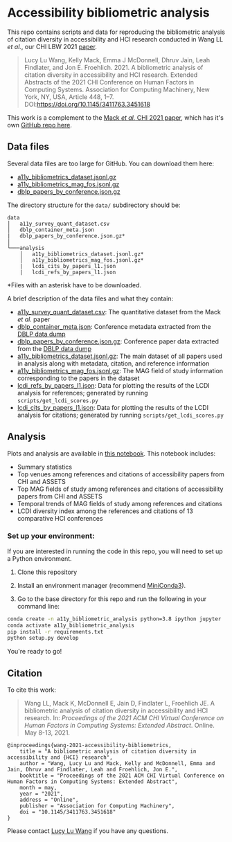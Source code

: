# Accessibility bibliometric analysis
This repo contains scripts and data for reproducing the bibliometric analysis of citation diversity in accessibility and HCI research conducted in Wang LL *et al.*, our CHI LBW 2021 [paper](https://makeabilitylab.cs.washington.edu/media/publications/Wang_ABibliometricAnalysisOfCitationDiversityInAccessibilityAndHciResearch_EXTENDEDABSTRACTSOFCHI2021.pdf). 

> Lucy Lu Wang, Kelly Mack, Emma J McDonnell, Dhruv Jain, Leah Findlater, and Jon E. Froehlich. 2021. A bibliometric analysis of citation diversity in accessibility and HCI research. Extended Abstracts of the 2021 CHI Conference on Human Factors in Computing Systems. Association for Computing Machinery, New York, NY, USA, Article 448, 1–7. DOI:https://doi.org/10.1145/3411763.3451618

This work is a complement to the [Mack *et al.* CHI 2021 paper](https://makeabilitylab.cs.washington.edu/media/publications/Mack_WhatDoWeMeanByAccessibilityResearchALiteratureSurveyOfAccessibilityPapersInChiAndAssetsFrom1994To2019_CHI2021.pdf), which has it's own [GitHub repo here](https://github.com/makeabilitylab/accessibility-literature-survey).

## Data files

Several data files are too large for GitHub. You can download them here:

* [a11y\_bibliometrics\_dataset.jsonl.gz](https://drive.google.com/file/d/1Abp2nTxXHrrVZ48r6dLgNW3qssDMmJof/view?usp=sharing)
* [a11y\_bibliometrics\_mag\_fos.jsonl.gz](https://drive.google.com/file/d/1CYVCbx3xxIBc1faSSsoGsjTwUzeYB-qN/view?usp=sharing)
* [dblp\_papers\_by\_conference.json.gz](https://drive.google.com/file/d/1Fm0D10GcVV6y0eMlTjJfC1MShlkc24n-/view?usp=sharing)

The directory structure for the `data/` subdirectory should be:

```
data
│   a11y_survey_quant_dataset.csv
│   dblp_container_meta.json
|   dblp_papers_by_conference.json.gz*
│
└───analysis
    │   a11y_bibliometrics_dataset.jsonl.gz*
    │   a11y_bibliometrics_mag_fos.jsonl.gz*
    |   lcdi_cits_by_papers_l1.json
    |   lcdi_refs_by_papers_l1.json
```

*Files with an asterisk have to be downloaded.

A brief description of the data files and what they contain:

* [a11y\_survey\_quant\_dataset.csv](https://github.com/makeabilitylab/accessibility-bibliometric-analysis/blob/main/data/a11y_survey_quant_dataset.csv): The quantitative dataset from the Mack *et al.* paper
* [dblp\_container\_meta.json](https://github.com/makeabilitylab/accessibility-bibliometric-analysis/blob/main/data/dblp_container_meta.json): Conference metadata extracted from the [DBLP data dump](https://dblp.org/faq/1474679.html)
* [dblp\_papers\_by\_conference.json.gz](https://drive.google.com/file/d/1Fm0D10GcVV6y0eMlTjJfC1MShlkc24n-/view?usp=sharing): Conference paper data extracted from the [DBLP data dump](https://dblp.org/faq/1474679.html)
* [a11y\_bibliometrics\_dataset.jsonl.gz](https://drive.google.com/file/d/1Abp2nTxXHrrVZ48r6dLgNW3qssDMmJof/view?usp=sharing): The main dataset of all papers used in analysis along with metadata, citation, and reference information
* [a11y\_bibliometrics\_mag\_fos.jsonl.gz](https://drive.google.com/file/d/1CYVCbx3xxIBc1faSSsoGsjTwUzeYB-qN/view?usp=sharing): The MAG field of study information corresponding to the papers in the dataset
* [lcdi\_refs\_by\_papers\_l1.json](https://github.com/makeabilitylab/accessibility-bibliometric-analysis/blob/main/data/analysis/lcdi_refs_by_papers_l1.json): Data for plotting the results of the LCDI analysis for references; generated by running `scripts/get_lcdi_scores.py`
* [lcdi\_cits\_by\_papers\_l1.json](https://github.com/makeabilitylab/accessibility-bibliometric-analysis/blob/main/data/analysis/lcdi_cits_by_papers_l1.json): Data for plotting the results of the LCDI analysis for citations; generated by running `scripts/get_lcdi_scores.py`

## Analysis

Plots and analysis are available in [this notebook](https://github.com/makeabilitylab/accessibility-bibliometric-analysis/blob/main/notebooks/accessibility_bibliometrics_analysis.ipynb). This notebook includes:

* Summary statistics
* Top venues among references and citations of accessibility papers from CHI and ASSETS
* Top MAG fields of study among references and citations of accessibility papers from CHI and ASSETS
* Temporal trends of MAG fields of study among references and citations
* LCDI diversity index among the references and citations of 13 comparative HCI conferences

### Set up your environment:

If you are interested in running the code in this repo, you will need to set up a Python environment. 

1. Clone this repository

2. Install an environment manager (recommend [MiniConda3](https://docs.conda.io/en/latest/miniconda.html)). 

3. Go to the base directory for this repo and run the following in your command line:

```bash
conda create -n a11y_bibliometric_analysis python=3.8 ipython jupyter
conda activate a11y_bibliometric_analysis
pip install -r requirements.txt
python setup.py develop
```

You're ready to go!

## Citation

To cite this work:

>Wang LL, Mack K, McDonnell E, Jain D, Findlater L, Froehlich JE. A bibliometric analysis of citation diversity in accessibility and HCI research. In: *Proceedings of the 2021 ACM CHI Virtual Conference on Human Factors in Computing Systems: Extended Abstract*. Online. May 8-13, 2021.

```
@inproceedings{wang-2021-accessibility-bibliometrics,
    title = "A bibliometric analysis of citation diversity in accessibility and {HCI} research",
    author = "Wang, Lucy Lu and Mack, Kelly and McDonnell, Emma and Jain, Dhruv and Findlater, Leah and Froehlich, Jon E.",
    booktitle = "Proceedings of the 2021 ACM CHI Virtual Conference on Human Factors in Computing Systems: Extended Abstract",
    month = may,
    year = "2021",
    address = "Online",
    publisher = "Association for Computing Machinery",
    doi = "10.1145/3411763.3451618"
}
```

Please contact [Lucy Lu Wang](mailto:lucyw@allenai.org) if you have any questions.

